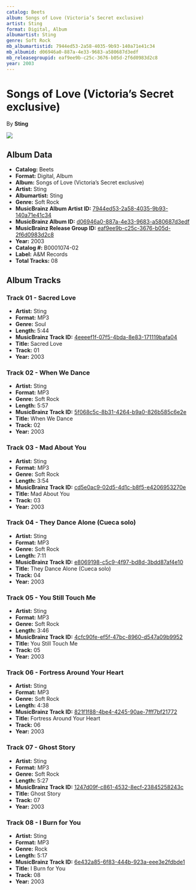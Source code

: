 ```yaml
---
catalog: Beets
album: Songs of Love (Victoria’s Secret exclusive)
artist: Sting
format: Digital, Album
albumartist: Sting
genre: Soft Rock
mb_albumartistid: 7944ed53-2a58-4035-9b93-140a71e41c34
mb_albumid: d06946a0-887a-4e33-9683-a580687d3edf
mb_releasegroupid: eaf9ee9b-c25c-3676-b05d-2f6d0983d2c8
year: 2003
---
```


# Songs of Love (Victoria’s Secret exclusive)

By **Sting**

![](../../assets/beetscovers/Sting-Songs_of_Love_Victoria’s_Secret_exclusive.jpg)

## Album Data

- **Catalog:** Beets
- **Format:** Digital, Album
- **Album:** Songs of Love (Victoria’s Secret exclusive)
- **Artist:** Sting
- **Albumartist:** Sting
- **Genre:** Soft Rock
- **MusicBrainz Album Artist ID:** [7944ed53-2a58-4035-9b93-140a71e41c34](https://musicbrainz.org/artist/7944ed53-2a58-4035-9b93-140a71e41c34)
- **MusicBrainz Album ID:** [d06946a0-887a-4e33-9683-a580687d3edf](https://musicbrainz.org/release/d06946a0-887a-4e33-9683-a580687d3edf)
- **MusicBrainz Release Group ID:** [eaf9ee9b-c25c-3676-b05d-2f6d0983d2c8](https://musicbrainz.org/release-group/eaf9ee9b-c25c-3676-b05d-2f6d0983d2c8)
- **Year:** 2003
- **Catalog #:** B0001074-02
- **Label:** A&M Records
- **Total Tracks:** 08

## Album Tracks

### Track 01 - Sacred Love

- **Artist:** Sting
- **Format:** MP3
- **Genre:** Soul
- **Length:** 5:44
- **MusicBrainz Track ID:** [4eeeef1f-07f5-4bda-8e83-171119bafa04](https://musicbrainz.org/recording/4eeeef1f-07f5-4bda-8e83-171119bafa04)
- **Title:** Sacred Love
- **Track:** 01
- **Year:** 2003

### Track 02 - When We Dance

- **Artist:** Sting
- **Format:** MP3
- **Genre:** Soft Rock
- **Length:** 5:57
- **MusicBrainz Track ID:** [5f068c5c-8b31-4264-b9a0-826b585c6e2e](https://musicbrainz.org/recording/5f068c5c-8b31-4264-b9a0-826b585c6e2e)
- **Title:** When We Dance
- **Track:** 02
- **Year:** 2003

### Track 03 - Mad About You

- **Artist:** Sting
- **Format:** MP3
- **Genre:** Soft Rock
- **Length:** 3:54
- **MusicBrainz Track ID:** [cd5e0ac9-02d5-4d1c-b8f5-e4206953270e](https://musicbrainz.org/recording/cd5e0ac9-02d5-4d1c-b8f5-e4206953270e)
- **Title:** Mad About You
- **Track:** 03
- **Year:** 2003

### Track 04 - They Dance Alone (Cueca solo)

- **Artist:** Sting
- **Format:** MP3
- **Genre:** Soft Rock
- **Length:** 7:11
- **MusicBrainz Track ID:** [e8069198-c5c9-4f97-bd8d-3bdd87af4e10](https://musicbrainz.org/recording/e8069198-c5c9-4f97-bd8d-3bdd87af4e10)
- **Title:** They Dance Alone (Cueca solo)
- **Track:** 04
- **Year:** 2003

### Track 05 - You Still Touch Me

- **Artist:** Sting
- **Format:** MP3
- **Genre:** Soft Rock
- **Length:** 3:46
- **MusicBrainz Track ID:** [4cfc90fe-ef5f-47bc-8960-d547a09b9952](https://musicbrainz.org/recording/4cfc90fe-ef5f-47bc-8960-d547a09b9952)
- **Title:** You Still Touch Me
- **Track:** 05
- **Year:** 2003

### Track 06 - Fortress Around Your Heart

- **Artist:** Sting
- **Format:** MP3
- **Genre:** Soft Rock
- **Length:** 4:38
- **MusicBrainz Track ID:** [821f1f88-4be4-4245-90ae-7fff7bf21772](https://musicbrainz.org/recording/821f1f88-4be4-4245-90ae-7fff7bf21772)
- **Title:** Fortress Around Your Heart
- **Track:** 06
- **Year:** 2003

### Track 07 - Ghost Story

- **Artist:** Sting
- **Format:** MP3
- **Genre:** Soft Rock
- **Length:** 5:27
- **MusicBrainz Track ID:** [1247d09f-c861-4532-8ecf-23845258243c](https://musicbrainz.org/recording/1247d09f-c861-4532-8ecf-23845258243c)
- **Title:** Ghost Story
- **Track:** 07
- **Year:** 2003

### Track 08 - I Burn for You

- **Artist:** Sting
- **Format:** MP3
- **Genre:** Rock
- **Length:** 5:17
- **MusicBrainz Track ID:** [6e432a85-6f83-444b-923a-eee3e2fdbde1](https://musicbrainz.org/recording/6e432a85-6f83-444b-923a-eee3e2fdbde1)
- **Title:** I Burn for You
- **Track:** 08
- **Year:** 2003

